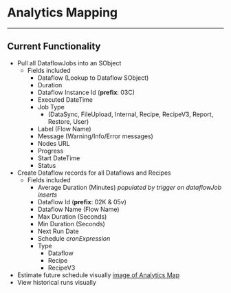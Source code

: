 # Analytics Mapping
---

## Current Functionality
- Pull all DataflowJobs into an SObject 
  - Fields included
    - Dataflow (Lookup to Dataflow SObject)
    - Duration
    - Dataflow Instance Id (**prefix**: 03C)
    - Executed DateTime
    - Job Type 
      - (DataSync, FileUpload, Internal, Recipe, RecipeV3, Report, Restore, User)
    - Label (Flow Name) 
    - Message (Warning/Info/Error messages)
    - Nodes URL
    - Progress
    - Start DateTime
    - Status
- Create Dataflow records for all Dataflows and Recipes
  - Fields included
    - Average Duration (Minutes) *populated by trigger on dataflowJob inserts*
    - Dataflow Id (**prefix**: 02K & 05v)
    - Dataflow Name (Flow Name)
    - Max Duration (Seconds)
    - Min Duration (Seconds)
    - Next Run Date
    - Schedule *cronExpression*
    - Type 
        - Dataflow
        - Recipe
        - RecipeV3
- Estimate future schedule visually
    [image of Analytics Map](https://github.com/R0ot2U/AnalyticsMapping/blob/master/images/Map%20Demo%201.png?raw=true)
- View historical runs visually